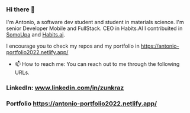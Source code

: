 ### Hi there 👋
I'm Antonio, a software dev student  and student in materials science. 
I'm senior Developer Mobile and FullStack. 
CEO in Habits.AI
I contribuited in [SomoUpa](https://www.somosupa.com/) and [Habits.ai](https://habits.ai/).


I encourage you to check my repos and my portfolio in https://antonio-portfolio2022.netlify.app/ 


- 📫 How to reach me: 
You can reach out to me through the following URLs.

### LinkedIn: www.linkedin.com/in/zunkraz

### Portfolio https://antonio-portfolio2022.netlify.app/ 
